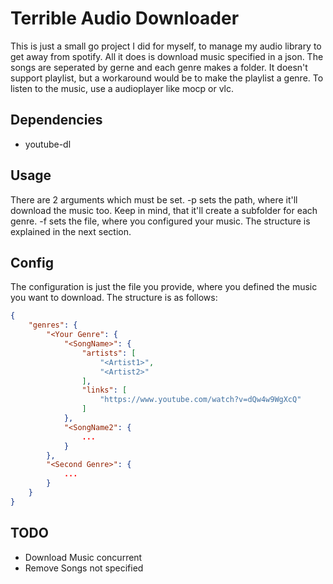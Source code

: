 # Terrible Audio Downloader

This is just a small go project I did for myself, to manage my audio library to get away from spotify.
All it does is download music specified in a json.
The songs are seperated by gerne and each genre makes a folder.
It doesn't support playlist, but a workaround would be to make the playlist a genre.
To listen to the music, use a audioplayer like mocp or vlc. 

## Dependencies
- youtube-dl

## Usage
There are 2 arguments which must be set.
-p sets the path, where it'll download the music too.
Keep in mind, that it'll create a subfolder for each genre.
-f sets the file, where you configured your music.
The structure is explained in the next section.

## Config
The configuration is just the file you provide, where you defined the music you want to download.
The structure is as follows:

```json
{
	"genres": {
		"<Your Genre": {
			"<SongName>": {
				"artists": [
					"<Artist1>",
					"<Artist2>"
				],
				"links": [
					"https://www.youtube.com/watch?v=dQw4w9WgXcQ"
				]
			},
			"<SongName2": {
				...
			}
		},
		"<Second Genre>": {
			...
		}
	}
}
```

## TODO
- Download Music concurrent
- Remove Songs not specified
